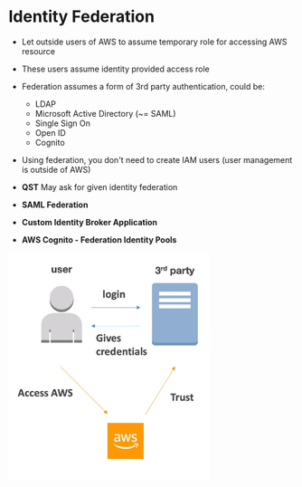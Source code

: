 # Identity Federation

* Let outside users of AWS to assume temporary role for accessing AWS resource
* These users assume identity provided access role
* Federation assumes a form of 3rd party authentication, could be: 
    * LDAP
    * Microsoft Active Directory (~= SAML)
    * Single Sign On
    * Open ID
    * Cognito
* Using federation, you don't need to create IAM users (user management is outside of AWS)

* **QST** May ask for given identity federation

* **SAML Federation**
* **Custom Identity Broker Application**
* **AWS Cognito - Federation Identity Pools**


<img src="./screenshots/identityFederation.png" style="text-align:center">